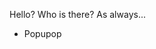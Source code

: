 
Hello?
Who is there?
As always...
- Popupop

<!---
Disertik/Disertik is a ✨ special ✨ repository because its `README.md` (this file) appears on your GitHub profile.
You can click the Preview link to take a look at your changes.
--->
